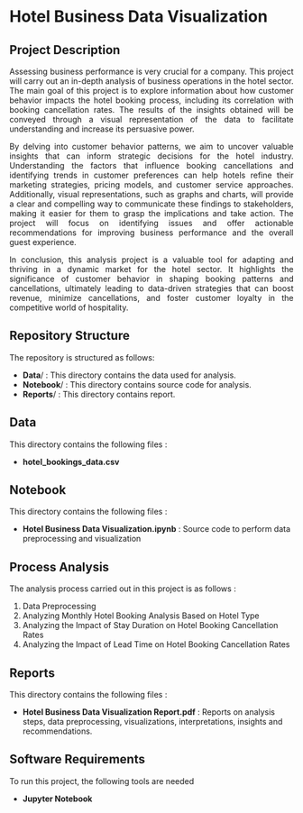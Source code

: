 <p align="center">
  <h1> Hotel Business Data Visualization </h1>
</p>

## Project Description
<p align="justify">
Assessing business performance is very crucial for a company. This project will carry out an in-depth analysis of business operations in the hotel sector. The main goal of this project is to explore information about how customer behavior impacts the hotel booking process, including its correlation with booking cancellation rates. The results of the insights obtained will be conveyed through a visual representation of the data to facilitate understanding and increase its persuasive power.

<p align="justify">
By delving into customer behavior patterns, we aim to uncover valuable insights that can inform strategic decisions for the hotel industry. Understanding the factors that influence booking cancellations and identifying trends in customer preferences can help hotels refine their marketing strategies, pricing models, and customer service approaches. Additionally, visual representations, such as graphs and charts, will provide a clear and compelling way to communicate these findings to stakeholders, making it easier for them to grasp the implications and take action. The project will focus on identifying issues and offer actionable recommendations for improving business performance and the overall guest experience.

<p align="justify">
In conclusion, this analysis project is a valuable tool for adapting and thriving in a dynamic market for the hotel sector. It highlights the significance of customer behavior in shaping booking patterns and cancellations, ultimately leading to data-driven strategies that can boost revenue, minimize cancellations, and foster customer loyalty in the competitive world of hospitality.
</p>

## Repository Structure
<p align="justify">
The repository is structured as follows:

  * **Data**/     : This directory contains the data used for analysis.
  * **Notebook**/ : This directory contains source code for analysis.
  * **Reports**/  : This directory contains report.

</p>

## Data
<p align="justify">
This directory contains the following files :

  * **hotel_bookings_data.csv**

</p>

## Notebook
<p align="justify">
This directory contains the following files :
  
  * **Hotel Business Data Visualization.ipynb** : Source code to perform data preprocessing and visualization
  
</p>

## Process Analysis
<p align="justify">
The analysis process carried out in this project is as follows :
  
  1. Data Preprocessing
  2. Analyzing Monthly Hotel Booking Analysis Based on Hotel Type
  3. Analyzing the Impact of Stay Duration on Hotel Booking Cancellation Rates
  4. Analyzing the Impact of Lead Time on Hotel Booking Cancellation Rates
  
</p>

## Reports
<p align="justify">
This directory contains the following files :

  * **Hotel Business Data Visualization Report.pdf** : Reports on analysis steps, data preprocessing, visualizations, interpretations, insights and recommendations.
</p>

## Software Requirements
<p align="justify">
To run this project, the following tools are needed

  * **Jupyter Notebook**
</p>
